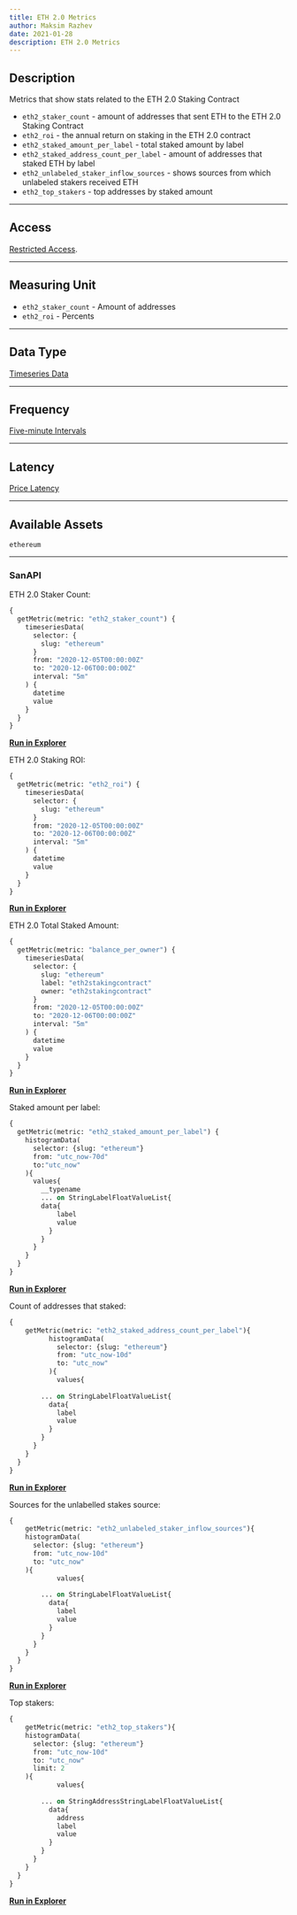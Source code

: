 ```yaml
---
title: ETH 2.0 Metrics
author: Maksim Razhev
date: 2021-01-28
description: ETH 2.0 Metrics
---
```


## Description
Metrics that show stats related to the ETH 2.0 Staking Contract

* `eth2_staker_count` - amount of addresses that sent ETH to the ETH 2.0 Staking Contract
* `eth2_roi` - the annual return on staking in the ETH 2.0 contract
* `eth2_staked_amount_per_label` - total staked amount by label
* `eth2_staked_address_count_per_label` - amount of addresses that staked ETH by label
* `eth2_unlabeled_staker_inflow_sources` - shows sources from which unlabeled stakers received ETH
* `eth2_top_stakers` - top addresses by staked amount
---

## Access

[Restricted Access](/metrics/details/access#restricted-access).

---

## Measuring Unit
* `eth2_staker_count` - Amount of addresses
* `eth2_roi` - Percents

---

## Data Type
[Timeseries Data](/metrics/details/data-type#timeseries-data)

---

## Frequency
[Five-minute Intervals](/metrics/details/frequency#five-minute-frequency)

---

## Latency
[Price Latency](/metrics/details/latency#price-latency)

---

## Available Assets
`ethereum`

---

### SanAPI
ETH 2.0 Staker Count:
```graphql
{
  getMetric(metric: "eth2_staker_count") {
    timeseriesData(
      selector: {
        slug: "ethereum"
      }
      from: "2020-12-05T00:00:00Z"
      to: "2020-12-06T00:00:00Z"
      interval: "5m"
    ) {
      datetime
      value
    }
  }
}
```
[**Run in Explorer**](<https://api.santiment.net/graphiql?query=%7B%0A%20%20getMetric(metric%3A%20%22eth2_staker_count%22)%20%7B%0A%20%20%20%20timeseriesData(%0A%20%20%20%20%20%20selector%3A%20%7B%0A%20%20%20%20%20%20%20%20slug%3A%20%22ethereum%22%0A%20%20%20%20%20%20%7D%0A%20%20%20%20%20%20from%3A%20%222020-12-05T00%3A00%3A00Z%22%0A%20%20%20%20%20%20to%3A%20%222020-12-06T00%3A00%3A00Z%22%0A%20%20%20%20%20%20interval%3A%20%225m%22%0A%20%20%20%20)%20%7B%0A%20%20%20%20%20%20datetime%0A%20%20%20%20%20%20value%0A%20%20%20%20%7D%0A%20%20%7D%0A%7D>)

ETH 2.0 Staking ROI:
```graphql
{
  getMetric(metric: "eth2_roi") {
    timeseriesData(
      selector: {
        slug: "ethereum"
      }
      from: "2020-12-05T00:00:00Z"
      to: "2020-12-06T00:00:00Z"
      interval: "5m"
    ) {
      datetime
      value
    }
  }
}
```
[**Run in Explorer**](<https://api.santiment.net/graphiql?query=%7B%0A%20%20getMetric(metric%3A%20%22eth2_roi%22)%20%7B%0A%20%20%20%20timeseriesData(%0A%20%20%20%20%20%20selector%3A%20%7B%0A%20%20%20%20%20%20%20%20slug%3A%20%22ethereum%22%0A%20%20%20%20%20%20%7D%0A%20%20%20%20%20%20from%3A%20%222020-12-05T00%3A00%3A00Z%22%0A%20%20%20%20%20%20to%3A%20%222020-12-06T00%3A00%3A00Z%22%0A%20%20%20%20%20%20interval%3A%20%225m%22%0A%20%20%20%20)%20%7B%0A%20%20%20%20%20%20datetime%0A%20%20%20%20%20%20value%0A%20%20%20%20%7D%0A%20%20%7D%0A%7D>)

ETH 2.0 Total Staked Amount:
```graphql
{
  getMetric(metric: "balance_per_owner") {
    timeseriesData(
      selector: {
        slug: "ethereum"
        label: "eth2stakingcontract"
        owner: "eth2stakingcontract"
      }
      from: "2020-12-05T00:00:00Z"
      to: "2020-12-06T00:00:00Z"
      interval: "5m"
    ) {
      datetime
      value
    }
  }
}
```
[**Run in Explorer**](<https://api.santiment.net/graphiql?query=%7B%0A%20%20getMetric(metric%3A%20%22balance_per_owner%22)%20%7B%0A%20%20%20%20timeseriesData(%0A%20%20%20%20%20%20selector%3A%20%7B%0A%20%20%20%20%20%20%20%20slug%3A%20%22ethereum%22%0A%20%20%20%20%20%20%20%20label%3A%20%22eth2stakingcontract%22%0A%20%20%20%20%20%20%20%20owner%3A%20%22eth2stakingcontract%22%0A%20%20%20%20%20%20%7D%0A%20%20%20%20%20%20from%3A%20%222020-12-05T00%3A00%3A00Z%22%0A%20%20%20%20%20%20to%3A%20%222020-12-06T00%3A00%3A00Z%22%0A%20%20%20%20%20%20interval%3A%20%225m%22%0A%20%20%20%20)%20%7B%0A%20%20%20%20%20%20datetime%0A%20%20%20%20%20%20value%0A%20%20%20%20%7D%0A%20%20%7D%0A%7D>)

Staked amount per label:
```graphql
{
  getMetric(metric: "eth2_staked_amount_per_label") {
    histogramData(
      selector: {slug: "ethereum"}
      from: "utc_now-70d"
      to:"utc_now"
    ){
      values{
        __typename
        ... on StringLabelFloatValueList{
        data{
            label
            value
          }
      	}
      }
    }
  }
}
```
[**Run in Explorer**](<https://api.santiment.net/graphiql?query=%7B%0A%20%20getMetric(metric%3A%20%22eth2_staked_amount_per_label%22)%20%7B%0A%20%20%20%20histogramData(%0A%20%20%20%20%20%20selector%3A%20%7Bslug%3A%20%22ethereum%22%7D%0A%20%20%20%20%20%20from%3A%20%22utc_now-70d%22%0A%20%20%20%20%20%20to%3A%22utc_now%22%0A%20%20%20%20)%7B%0A%20%20%20%20%20%20values%7B%0A%20%20%20%20%20%20%20%20__typename%0A%20%20%20%20%20%20%20%20...%20on%20StringLabelFloatValueList%7B%0A%20%20%20%20%20%20%20%20data%7B%0A%20%20%20%20%20%20%20%20%20%20%20%20label%0A%20%20%20%20%20%20%20%20%20%20%20%20value%0A%20%20%20%20%20%20%20%20%20%20%7D%0A%20%20%20%20%20%20%09%7D%0A%20%20%20%20%20%20%7D%0A%20%20%20%20%7D%0A%20%20%7D%0A%7D>)

Count of addresses that staked:
```graphql
{
	getMetric(metric: "eth2_staked_address_count_per_label"){
          histogramData(
            selector: {slug: "ethereum"}
            from: "utc_now-10d"
            to: "utc_now"
          ){
			values{
         
        ... on StringLabelFloatValueList{
          data{
            label
            value
          }
        }
      }
    }
  }
}
```
[**Run in Explorer**](<https://api.santiment.net/graphiql?query=%7B%0A%09getMetric(metric%3A%20%22eth2_staked_address_count_per_label%22)%7B%0A%20%20%20%20%20%20%20%20%20%20histogramData(%0A%20%20%20%20%20%20%20%20%20%20%20%20selector%3A%20%7Bslug%3A%20%22ethereum%22%7D%0A%20%20%20%20%20%20%20%20%20%20%20%20from%3A%20%22utc_now-10d%22%0A%20%20%20%20%20%20%20%20%20%20%20%20to%3A%20%22utc_now%22%0A%20%20%20%20%20%20%20%20%20%20)%7B%0A%09%09%09values%7B%0A%20%20%20%20%20%20%20%20%20%0A%20%20%20%20%20%20%20%20...%20on%20StringLabelFloatValueList%7B%0A%20%20%20%20%20%20%20%20%20%20data%7B%0A%20%20%20%20%20%20%20%20%20%20%20%20label%0A%20%20%20%20%20%20%20%20%20%20%20%20value%0A%20%20%20%20%20%20%20%20%20%20%7D%0A%20%20%20%20%20%20%20%20%7D%0A%20%20%20%20%20%20%7D%0A%20%20%20%20%7D%0A%20%20%7D%0A%7D>)

Sources for the unlabelled stakes source:
```graphql
{
	getMetric(metric: "eth2_unlabeled_staker_inflow_sources"){
    histogramData(
      selector: {slug: "ethereum"}
      from: "utc_now-10d"
      to: "utc_now"
    ){
			values{
         
        ... on StringLabelFloatValueList{
          data{
            label
            value
          }
        }
      }
    }
  }
}
```
[**Run in Explorer**](<https://api.santiment.net/graphiql?query=%7B%0A%09getMetric(metric%3A%20%22eth2_unlabeled_staker_inflow_sources%22)%7B%0A%20%20%20%20histogramData(%0A%20%20%20%20%20%20selector%3A%20%7Bslug%3A%20%22ethereum%22%7D%0A%20%20%20%20%20%20from%3A%20%22utc_now-10d%22%0A%20%20%20%20%20%20to%3A%20%22utc_now%22%0A%20%20%20%20)%7B%0A%09%09%09values%7B%0A%20%20%20%20%20%20%20%20%20%0A%20%20%20%20%20%20%20%20...%20on%20StringLabelFloatValueList%7B%0A%20%20%20%20%20%20%20%20%20%20data%7B%0A%20%20%20%20%20%20%20%20%20%20%20%20label%0A%20%20%20%20%20%20%20%20%20%20%20%20value%0A%20%20%20%20%20%20%20%20%20%20%7D%0A%20%20%20%20%20%20%20%20%7D%0A%20%20%20%20%20%20%7D%0A%20%20%20%20%7D%0A%20%20%7D%0A%7D>)

Top stakers:
```graphql
{
	getMetric(metric: "eth2_top_stakers"){
    histogramData(
      selector: {slug: "ethereum"}
      from: "utc_now-10d"
      to: "utc_now"
      limit: 2
    ){
			values{
         
        ... on StringAddressStringLabelFloatValueList{
          data{
            address
            label
            value
          }
        }
      }
    }
  }
}
```
[**Run in Explorer**](<https://api.santiment.net/graphiql?query=%7B%0A%09getMetric(metric%3A%20%22eth2_top_stakers%22)%7B%0A%20%20%20%20histogramData(%0A%20%20%20%20%20%20selector%3A%20%7Bslug%3A%20%22ethereum%22%7D%0A%20%20%20%20%20%20from%3A%20%22utc_now-10d%22%0A%20%20%20%20%20%20to%3A%20%22utc_now%22%0A%20%20%20%20%20%20limit%3A%202%0A%20%20%20%20)%7B%0A%09%09%09values%7B%0A%20%20%20%20%20%20%20%20%20%0A%20%20%20%20%20%20%20%20...%20on%20StringAddressStringLabelFloatValueList%7B%0A%20%20%20%20%20%20%20%20%20%20data%7B%0A%20%20%20%20%20%20%20%20%20%20%20%20address%0A%20%20%20%20%20%20%20%20%20%20%20%20label%0A%20%20%20%20%20%20%20%20%20%20%20%20value%0A%20%20%20%20%20%20%20%20%20%20%7D%0A%20%20%20%20%20%20%20%20%7D%0A%20%20%20%20%20%20%7D%0A%20%20%20%20%7D%0A%20%20%7D%0A%7D>)
